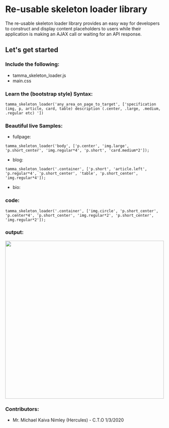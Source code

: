 # Re-usable skeleton loader library

The re-usable skeleton loader library provides an easy way for developers to construct and display content placeholders to users while their  application is making an AJAX call or waiting for an API response.

## Let's get started

### Include the following:
* tamma_skeleton_loader.js
* main.css
        
### Learn the (bootstrap style) Syntax:
<pre class="bg-light"><code>tamma_skeleton_loader('any_area_on_page_to_target', ['specification (img, p, article, card, table) description (.center, .large, .medium, .regular etc) '])</code></pre>

### Beautiful live Samples:

* fullpage:
<pre class="bg-light"><code>tamma_skeleton_loader('body', ['p.center', 'img.large', 'p.short_center', 'img.regular*4', 'p.short', 'card.medium*2']);</code></pre>

* blog:
<pre class="bg-light"><code>tamma_skeleton_loader('.container', ['p.short', 'article.left', 'p.regular*4', 'p.short_center', 'table', 'p.short_center', 'img.regular*4']);</code></pre>

* bio:
### code:
<pre class="bg-light"><code>tamma_skeleton_loader('.container', ['img.circle', 'p.short_center', 'p.center*4', 'p.short_center', 'img.regular*2', 'p.short_center', 'img.regular*2']);</code></pre>

### output:
<img src="https://scontent-cdt1-1.xx.fbcdn.net/v/t1.0-9/82135509_1237563416453317_2180198637231931392_o.jpg?_nc_cat=104&_nc_eui2=AeH-Vb10XXqcpYTy2Vnqm3uG4wACHlbhm6lkCTOHOhbVQkdNarw6A3uUVfF6o-iE8nDLC6JNKFVh1O64j611MfozMQDFS-wKgsEwie-FyVgO7A&_nc_ohc=CkbKHz_mnG0AQkFjrfCT3inlUuHBQ35o44ZLIMvHD1zmPF6hWNiwdN_dw&_nc_ht=scontent-cdt1-1.xx&oh=9c4707a1c45e19ed9f18fc0bf891bc74&oe=5E9ACAE7" width="100%" height="500px">



### Contributors:
* Mr. Michael Kaiva Nimley (Hercules) - C.T.O 1/3/2020
